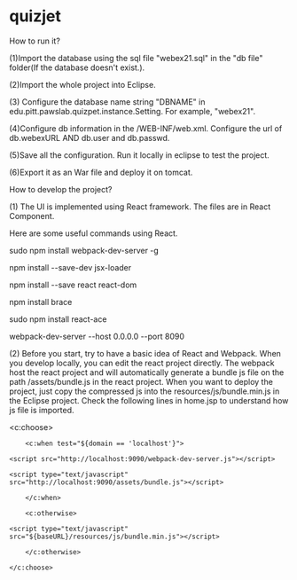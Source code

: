 # quizjet
How to run it?

(1)Import the database using the sql file "webex21.sql" in the "db file" folder(If the database doesn't exist.).

(2)Import the whole project into Eclipse. 

(3) Configure the database name string "DBNAME" in edu.pitt.pawslab.quizpet.instance.Setting. For example,
"webex21".

(4)Configure db information in the /WEB-INF/web.xml. Configure the url of db.webexURL AND db.user and db.passwd.

(5)Save all the configuration. Run it locally in eclipse to test the project.

(6)Export it as an War file and deploy it on tomcat.




How to develop the project?

(1) The UI is implemented using React framework.
The files are in React Component.

Here are some useful commands using React.

sudo npm install webpack-dev-server -g

npm install --save-dev jsx-loader

npm install --save react react-dom

npm install brace

sudo npm install react-ace

webpack-dev-server --host 0.0.0.0 --port 8090

(2)
Before you start, try to have a basic idea of React and Webpack. When you develop locally, you can edit the react project directly. The webpack host the react project and will automatically generate a bundle js file on the path /assets/bundle.js in the react project. When you want to deploy the project, just copy the compressed js into the resources/js/bundle.min.js in the Eclipse project.
Check the following lines in home.jsp to understand how js file is imported.

<c:choose>

		<c:when test="${domain == 'localhost'}">

	<script src="http://localhost:9090/webpack-dev-server.js"></script>

    <script type="text/javascript" src="http://localhost:9090/assets/bundle.js"></script>

    	</c:when>

    	<c:otherwise>

    <script type="text/javascript" src="${baseURL}/resources/js/bundle.min.js"></script>

    	</c:otherwise>

	</c:choose>
	




	

